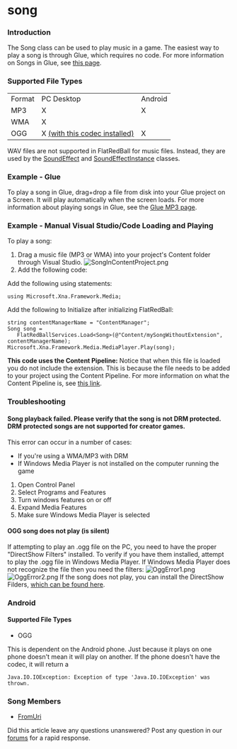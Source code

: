 # song

### Introduction

The Song class can be used to play music in a game. The easiest way to play a song is through Glue, which requires no code. For more information on Songs in Glue, see [this page](../../../../frb/docs/index.php).

### Supported File Types

|        |                                                                        |         |
| ------ | ---------------------------------------------------------------------- | ------- |
| Format | PC Desktop                                                             | Android |
| MP3    | X                                                                      | X       |
| WMA    | X                                                                      |         |
| OGG    | X [(with this codec installed)](http://www.vorbis.com/setup\_windows/) | X       |

WAV files are not supported in FlatRedBall for music files. Instead, they are used by the [SoundEffect](../../../../frb/docs/index.php) and [SoundEffectInstance](../../../../frb/docs/index.php) classes.

### Example - Glue

To play a song in Glue, drag+drop a file from disk into your Glue project on a Screen. It will play automatically when the screen loads. For more information about playing songs in Glue, see the [Glue MP3 page](../../../../glue-reference/files/glue-reference-mp3-file-mp3.md).

### Example - Manual Visual Studio/Code Loading and Playing

To play a song:

1. Drag a music file (MP3 or WMA) into your project's Content folder through Visual Studio. ![SongInContentProject.png](../../../../.gitbook/assets/migrated\_media-SongInContentProject.png)
2. Add the following code:

Add the following using statements:

```
using Microsoft.Xna.Framework.Media;
```

Add the following to Initialize after initializing FlatRedBall:

```
string contentManagerName = "ContentManager";
Song song = 
   FlatRedBallServices.Load<Song>(@"Content/mySongWithoutExtension", contentManagerName);
Microsoft.Xna.Framework.Media.MediaPlayer.Play(song);
```

**This code uses the Content Pipeline:** Notice that when this file is loaded you do not include the extension. This is because the file needs to be added to your project using the Content Pipeline. For more information on what the Content Pipeline is, see [this link](../../../../frb/docs/index.php).

### Troubleshooting

#### Song playback failed. Please verify that the song is not DRM protected. DRM protected songs are not supported for creator games.

This error can occur in a number of cases:

* If you're using a WMA/MP3 with DRM
* If Windows Media Player is not installed on the computer running the game

1. Open Control Panel
2. Select Programs and Features
3. Turn windows features on or off
4. Expand Media Features
5. Make sure Windows Media Player is selected

#### OGG song does not play (is silent)

If attempting to play an .ogg file on the PC, you need to have the proper "DirectShow Filters" installed. To verify if you have them installed, attempt to play the .ogg file in Windows Media Player. If Windows Media Player does not recognize the file then you need the filters: ![OggError1.png](../../../../.gitbook/assets/migrated\_media-OggError1.png) ![OggError2.png](../../../../.gitbook/assets/migrated\_media-OggError2.png) If the song does not play, you can install the DirectShow Filders, [which can be found here](http://www.vorbis.com/setup\_windows/).

### Android

#### Supported File Types

* OGG

This is dependent on the Android phone. Just because it plays on one phone doesn't mean it will play on another. If the phone doesn't have the codec, it will return a

```
Java.IO.IOException: Exception of type 'Java.IO.IOException' was thrown.
```

### Song Members

* [FromUri](../../../../frb/docs/index.php)

Did this article leave any questions unanswered? Post any question in our [forums](../../../../frb/forum.md) for a rapid response.
